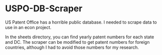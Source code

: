 # USPO-DB-Scraper
US Patent Office has a horrible public database. I needed to scrape data to use in an econ project.

In the sheets directory, you can find yearly patent numbers for each state and DC. The scraper can be modified to get patent numbers for foreign countries, although I had to avoid those numbers for my research.
